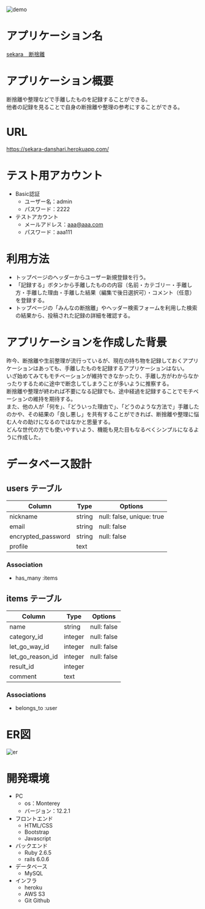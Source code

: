 ![demo](https://gyazo.com/aea72ba0fc5d8665bdad29a9905bebf3.png)

# アプリケーション名

[sekara　断捨離](https://sekara-danshari.herokuapp.com/)

# アプリケーション概要

断捨離や整理などで手離したものを記録することができる。<br>
他者の記録を見ることで自身の断捨離や整理の参考にすることができる。

# URL

https://sekara-danshari.herokuapp.com/

# テスト用アカウント

* Basic認証
  * ユーザー名：admin
  * パスワード：2222
* テストアカウント
  * メールアドレス：aaa@aaa.com
  * パスワード：aaa111


# 利用方法

* トップページのヘッダーからユーザー新規登録を行う。
* 「記録する」ボタンから手離したものの内容（名前・カテゴリー・手離し方・手離した理由・手離した結果（編集で後日選択可）・コメント（任意）を登録する。
* トップページの「みんなの断捨離」やヘッダー検索フォームを利用した検索の結果から、投稿された記録の詳細を確認する。



# アプリケーションを作成した背景

昨今、断捨離や生前整理が流行っているが、現在の持ち物を記録しておくアプリケーションはあっても、手離したものを記録するアプリケーションはない。<br>
いざ始めてみてもモチベーションが維持できなかったり、手離し方がわからなかったりするために途中で断念してしまうことが多いように推察する。<br>
断捨離や整理が終われば不要になる記録でも、途中経過を記録することでモチベーションの維持を期待する。<br>
また、他の人が「何を」、「どういった理由で」、「どうのような方法で」手離したのかや、その結果の「良し悪し」を共有することができれば、断捨離や整理に悩む人々の助けになるのではなかと思量する。<br>
どんな世代の方でも使いやすいよう、機能も見た目もなるべくシンプルになるように作成した。

# データベース設計

## users テーブル

| Column             | Type   | Options                   |
| ------------------ | ------ | ------------------------- |
| nickname           | string | null: false, unique: true |
| email              | string | null: false               |
| encrypted_password | string | null: false               |
| profile            | text   |                           |

### Association

* has_many :items

## items テーブル

| Column           | Type    | Options     |
| ---------------- | ------- | ----------- |
| name             | string  | null: false |
| category_id      | integer | null: false |
| let_go_way_id    | integer | null: false |
| let_go_reason_id | integer | null: false |
| result_id        | integer |             |
| comment          | text    |             |

### Associations

* belongs_to :user

# ER図

![er](https://user-images.githubusercontent.com/102402722/198885026-755962fc-1e66-419b-8aa6-06cdf8bd8ddc.png)

# 開発環境

* PC
  * os：Monterey
  * バージョン：12.2.1
* フロントエンド
  * HTML/CSS
  * Bootstrap
  * Javascript
* バックエンド
  * Ruby 2.6.5
  * rails 6.0.6
* データベース
  * MySQL
* インフラ
  * heroku
  * AWS S3
  * Git Github
